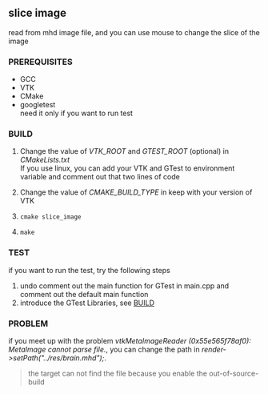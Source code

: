## slice image
read from mhd image file, and you can use mouse to change the slice of the image 
### PREREQUISITES
* GCC
* VTK
* CMake
* googletest  
need it only if you want to run test
### BUILD
1. Change the value of *VTK_ROOT* and *GTEST_ROOT* (optional) in *CMakeLists.txt*  
If you use linux, you can add your VTK and GTest to environment variable and comment out that two lines of code

2. Change the value of *CMAKE_BUILD_TYPE* in keep with your version of VTK

3. `cmake slice_image`

4. `make`
### TEST
if you want to run the test, try the following steps
1. undo comment out the main function for GTest in main.cpp and comment out the default main function
2. introduce the GTest Libraries, see [BUILD](#BUILD)
### PROBLEM
if you meet up with the problem *vtkMetaImageReader (0x55e565f78af0): MetaImage cannot parse file.*, you can change the path in *render->setPath("../res/brain.mhd");*.
> the target can not find the file because you enable the out-of-source-build